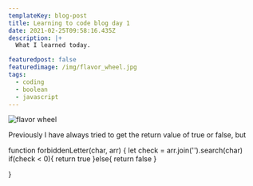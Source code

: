 ```yaml
---
templateKey: blog-post
title: Learning to code blog day 1
date: 2021-02-25T09:58:16.435Z
description: |+
  What I learned today.

featuredpost: false
featuredimage: /img/flavor_wheel.jpg
tags:
  - coding
  - boolean
  - javascript
---
```

![flavor wheel](/img/flavor_wheel.jpg)

Previously I have always tried to get the return value of true or false, but 

function forbiddenLetter(char, arr) { 
	let check = arr.join('').search(char)
	if(check < 0){
		return true
	}else{
		return false
	}
	
}